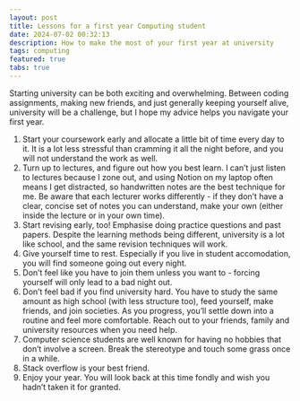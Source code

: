 ```yaml
---
layout: post
title: Lessons for a first year Computing student
date: 2024-07-02 00:32:13
description: How to make the most of your first year at university
tags: computing
featured: true
tabs: true
---
```

Starting university can be both exciting and overwhelming. Between coding assignments, making new friends, and just generally keeping yourself alive, university will be a challenge, but I hope my advice helps you navigate your first year.
1. Start your coursework early and allocate a little bit of time every day to it. It is a lot less stressful than cramming it all the night before, and you will not understand the work as well.
2. Turn up to lectures, and figure out how you best learn. I can’t just listen to lectures because I zone out, and using Notion on my laptop often means I get distracted, so handwritten notes are the best technique for me. Be aware that each lecturer works differently - if they don’t have a clear, concise set of notes you can understand, make your own (either inside the lecture or in your own time).
3. Start revising early, too! Emphasise doing practice questions and past papers. Despite the learning methods being different, university is a lot like school, and the same revision techniques will work.
4. Give yourself time to rest. Especially if you live in student accomodation, you will find someone going out every night.
5. Don’t feel like you have to join them unless you want to - forcing yourself will only lead to a bad night out.
6. Don’t feel bad if you find university hard. You have to study the same amount as high school (with less structure too), feed yourself, make friends, and join societies. As you progress, you’ll settle down into a routine and feel more comfortable. Reach out to your friends, family and university resources when you need help.
7. Computer science students are well known for having no hobbies that don’t involve a screen. Break the stereotype and touch some grass once in a while.
8. Stack overflow is your best friend.
9. Enjoy your year. You will look back at this time fondly and wish you hadn’t taken it for granted.
